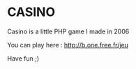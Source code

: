 # CASINO
Casino is a little PHP game I made in 2006

You can play here : http://b.one.free.fr/jeu

Have fun ;)
